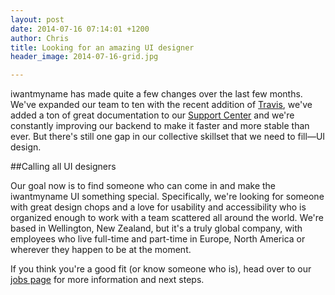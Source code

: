```yaml
---
layout: post
date: 2014-07-16 07:14:01 +1200
author: Chris
title: Looking for an amazing UI designer
header_image: 2014-07-16-grid.jpg

---
```


<!-- excerpt -->

iwantmyname has made quite a few changes over the last few months. We've expanded our team to ten with the recent addition of [Travis](http://blog.iwantmyname.com/2014/06/say-hi-to-the-10th-iwantmynamer-travis-holton.html), we've added a ton of great documentation to our [Support Center](http://help.iwantmyname.com/) and we're constantly improving our backend to make it faster and more stable than ever. But there's still one gap in our collective skillset that we need to fill—UI design.

<!-- /excerpt -->

##Calling all UI designers

Our goal now is to find someone who can come in and make the iwantmyname UI something special. Specifically, we're looking for someone with great design chops and a love for usability and accessibility who is organized enough to work with a team scattered all around the world. We're based in Wellington, New Zealand, but it's a truly global company, with employees who live full-time and part-time in Europe, North America or wherever they happen to be at the moment. 

If you think you're a good fit (or know someone who is), head over to our [jobs page](https://iwantmyname.com/jobs/ui-designer) for more information and next steps.

